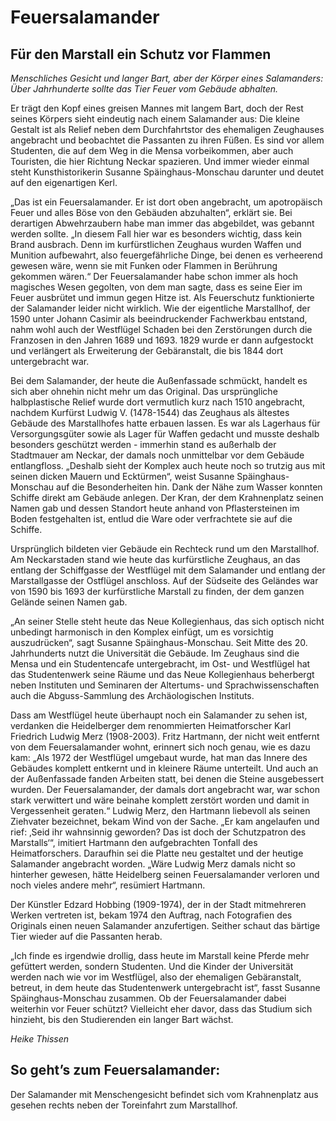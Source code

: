 # Feuersalamander

## Für den Marstall ein Schutz vor Flammen

*Menschliches Gesicht und langer Bart, aber der Körper eines Salamanders: Über Jahrhunderte sollte das Tier Feuer vom Gebäude abhalten.*

Er trägt den Kopf eines greisen Mannes mit langem Bart, doch der Rest seines Körpers sieht eindeutig nach einem Salamander aus: Die kleine Gestalt ist als Relief neben dem Durchfahrtstor des ehemaligen Zeughauses angebracht und beobachtet die Passanten zu ihren Füßen. Es sind vor allem Studenten, die auf dem Weg in die Mensa vorbeikommen, aber auch Touristen, die hier Richtung Neckar spazieren. Und immer wieder einmal steht Kunsthistorikerin Susanne Späinghaus-Monschau darunter und deutet auf den eigenartigen Kerl. 

„Das ist ein Feuersalamander. Er ist dort oben angebracht, um apotropäisch Feuer und alles Böse von den Gebäuden abzuhalten“, erklärt sie. Bei derartigen Abwehrzaubern habe man immer das abgebildet, was gebannt werden sollte. „In diesem Fall hier war es besonders wichtig, dass kein Brand ausbrach. Denn im kurfürstlichen Zeughaus wurden Waffen und Munition aufbewahrt, also feuergefährliche Dinge, bei denen es verheerend gewesen wäre, wenn sie mit Funken oder Flammen in Berührung gekommen wären.“ Der Feuersalamander habe schon immer als hoch magisches Wesen gegolten, von dem man sagte, dass es seine Eier im Feuer ausbrütet und immun gegen Hitze ist. Als Feuerschutz funktionierte der Salamander leider nicht wirklich. Wie der eigentliche Marstallhof, der 1590 unter Johann Casimir als beeindruckender Fachwerkbau entstand, nahm wohl auch der Westflügel Schaden bei den Zerstörungen durch die Franzosen in den Jahren 1689 und 1693. 1829 wurde er dann aufgestockt und verlängert als Erweiterung der Gebäranstalt, die bis 1844 dort untergebracht war.

Bei dem Salamander, der heute die Außenfassade schmückt, handelt es sich aber ohnehin nicht mehr um das Original. Das ursprüngliche halbplastische Relief wurde dort vermutlich kurz
nach 1510 angebracht, nachdem Kurfürst Ludwig V. (1478-1544) das Zeughaus als ältestes Gebäude des Marstallhofes hatte erbauen lassen. Es war als Lagerhaus für Versorgungsgüter sowie als Lager für Waffen gedacht und musste deshalb besonders geschützt werden - immerhin stand es außerhalb der Stadtmauer am Neckar, der damals noch unmittelbar vor dem Gebäude entlangfloss. „Deshalb sieht der Komplex auch heute noch so trutzig aus mit seinen dicken Mauern und Ecktürmen“, weist Susanne Späinghaus-Monschau auf die Besonderheiten hin. Dank der Nähe zum Wasser konnten Schiffe direkt am Gebäude anlegen. Der Kran, der dem Krahnenplatz seinen Namen gab und dessen Standort heute anhand von Pflastersteinen im Boden festgehalten ist, entlud die Ware oder verfrachtete sie auf die Schiffe.

Ursprünglich bildeten vier Gebäude ein Rechteck rund um den Marstallhof. Am Neckarstaden stand wie heute das kurfürstliche Zeughaus, an das entlang der Schiffgasse der Westflügel mit dem Salamander und entlang der Marstallgasse der Ostflügel anschloss. Auf der Südseite des Geländes war von 1590 bis 1693 der kurfürstliche Marstall zu finden, der dem ganzen Gelände seinen Namen gab.

„An seiner Stelle steht heute das Neue Kollegienhaus, das sich optisch nicht unbedingt harmonisch in den Komplex einfügt, um es vorsichtig auszudrücken“, sagt Susanne Späinghaus-Monschau. Seit Mitte des 20. Jahrhunderts nutzt die Universität die Gebäude. Im Zeughaus sind die Mensa und ein Studentencafe untergebracht, im Ost- und Westflügel hat das Studentenwerk seine Räume und das Neue Kollegienhaus beherbergt neben Instituten und Seminaren der Altertums- und Sprachwissenschaften auch die Abguss-Sammlung des Archäologischen Instituts.

Dass am Westflügel heute überhaupt noch ein Salamander zu sehen ist, verdanken die Heidelberger dem renommierten Heimatforscher Karl Friedrich Ludwig Merz (1908-2003). Fritz Hartmann, der nicht weit entfernt von dem Feuersalamander wohnt, erinnert sich noch genau, wie es dazu kam: „Als 1972 der Westflügel umgebaut wurde, hat man das Innere des Gebäudes komplett entkernt und in kleinere Räume unterteilt. Und auch an der Außenfassade fanden Arbeiten statt, bei denen die Steine ausgebessert wurden. Der Feuersalamander, der damals dort angebracht war, war schon stark verwittert und wäre beinahe komplett zerstört worden und damit in Vergessenheit geraten.“ Ludwig Merz, den Hartmann liebevoll als seinen Ziehvater bezeichnet, bekam Wind von der Sache. „Er kam angelaufen und rief: ‚Seid ihr wahnsinnig geworden? Das ist doch der Schutzpatron des Marstalls‘“, imitiert Hartmann den aufgebrachten Tonfall des Heimatforschers. Daraufhin sei die Platte neu gestaltet und der heutige Salamander angebracht worden. „Wäre Ludwig Merz damals nicht so hinterher gewesen, hätte Heidelberg seinen Feuersalamander verloren und noch vieles andere mehr“, resümiert Hartmann. 

Der Künstler Edzard Hobbing (1909-1974), der in der Stadt mitmehreren Werken vertreten ist, bekam 1974 den Auftrag, nach Fotografien des Originals einen neuen Salamander anzufertigen. Seither schaut das bärtige Tier wieder auf die Passanten herab. 

„Ich finde es irgendwie drollig, dass heute im Marstall keine Pferde mehr gefüttert werden, sondern Studenten. Und die Kinder der Universität werden nach wie vor im Westflügel, also der ehemaligen Gebäranstalt, betreut, in dem heute das Studentenwerk untergebracht ist“, fasst Susanne Späinghaus-Monschau zusammen. Ob der Feuersalamander dabei weiterhin vor Feuer schützt? Vielleicht eher davor, dass das Studium sich hinzieht, bis den Studierenden ein langer Bart wächst. 

*Heike Thissen*

## So geht’s zum Feuersalamander: 

Der Salamander mit Menschengesicht befindet sich vom Krahnenplatz aus gesehen rechts neben der Toreinfahrt zum Marstallhof. 